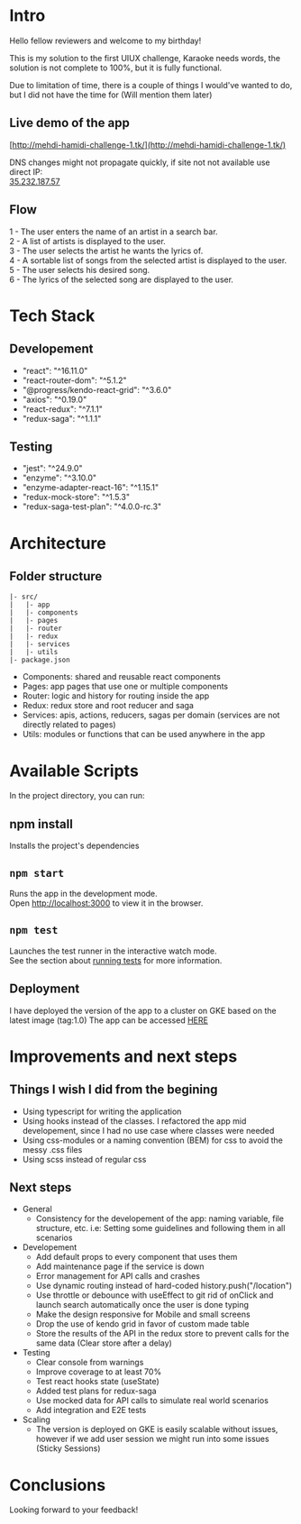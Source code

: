 # Intro

Hello fellow reviewers and welcome to my birthday!

This is my solution to the first UIUX challenge, Karaoke needs words, the solution is not complete to 100%, but it is fully functional.

Due to limitation of time, there is a couple of things I would've wanted to do, but I did not have the time for (Will mention them later)

## Live demo of the app
[http://mehdi-hamidi-challenge-1.tk/](http://mehdi-hamidi-challenge-1.tk/)   

DNS changes might not propagate quickly, if site not not available use direct IP:  
[35.232.187.57](http://35.232.187.57)

## Flow 
 1 - The user enters the name of an artist in a search bar.  
 2 - A list of artists is displayed to the user.  
 3 - The user selects the artist he wants the lyrics of.  
 4 - A sortable list of songs from the selected artist is displayed to the user.  
 5 - The user selects his desired song.  
 6 - The lyrics of the selected song are displayed to the user.

# Tech Stack

## Developement 
- "react": "^16.11.0"
- "react-router-dom": "^5.1.2"
- "@progress/kendo-react-grid": "^3.6.0"
- "axios": "^0.19.0"
- "react-redux": "^7.1.1"
- "redux-saga": "^1.1.1"

## Testing
- "jest": "^24.9.0"
- "enzyme": "^3.10.0"
- "enzyme-adapter-react-16": "^1.15.1"
- "redux-mock-store": "^1.5.3"
- "redux-saga-test-plan": "^4.0.0-rc.3"

# Architecture

## Folder structure
```
|- src/
|	|- app
|	|- components
|	|- pages
|	|- router
|	|- redux
|	|- services
|	|- utils
|- package.json
```
- Components: shared and reusable react components
- Pages: app pages that use one or multiple components
- Router: logic and history for routing inside the app
- Redux: redux store and root reducer and saga
- Services: apis, actions, reducers, sagas per domain (services are not directly related to pages)
- Utils: modules or functions that can be used anywhere in the app

# Available Scripts

In the project directory, you can run:

## npm install

Installs the project's dependencies

## `npm start`

Runs the app in the development mode.<br />
Open [http://localhost:3000](http://localhost:3000) to view it in the browser.

## `npm test`

Launches the test runner in the interactive watch mode.<br />
See the section about [running tests](https://facebook.github.io/create-react-app/docs/running-tests) for more information.

## Deployment

I have deployed the version of the app to a cluster on GKE based on the latest image (tag:1.0)
The app can be accessed [HERE](http://mehdi-hamidi-challenge-1.tk) 

# Improvements and next steps

## Things I wish I did from the begining 

- Using typescript for writing the application
- Using hooks instead of the classes. I refactored the app mid developement, since I had no use case where classes were needed
- Using css-modules or a naming convention (BEM) for css to avoid the messy .css files
- Using scss instead of regular css

## Next steps
- General
    - Consistency for the developement  of the app: naming variable, file structure, etc. i.e: Setting some guidelines  and following them in all scenarios 
- Developement
    - Add default props to every component that uses them
    - Add maintenance page if the service is down
    - Error management for API calls and crashes
    - Use dynamic routing instead of hard-coded history.push("/location")
    - Use throttle or debounce with useEffect to git rid of onClick and launch search automatically  once the user is done typing
    - Make the design responsive for Mobile and small screens
    - Drop the use of kendo grid in favor of custom made table   
    - Store the results of the API in the redux store to prevent calls for the same data (Clear store after a delay)
- Testing
    - Clear console from warnings
    - Improve coverage to at least 70%
    - Test react hooks state (useState)
    - Added test plans for redux-saga
    - Use mocked data for API calls to simulate real world scenarios
    - Add integration and E2E tests
- Scaling 
    - The version is deployed on GKE is easily scalable without issues, however if we add user session we might run into some issues (Sticky Sessions)

# Conclusions

Looking forward to your feedback!
